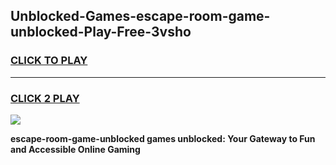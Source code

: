 
## Unblocked-Games-escape-room-game-unblocked-Play-Free-3vsho
<h3>
<a href="https://premium76.site?title=escape-room-game-unblocked&ref=21A">CLICK TO PLAY</a></h3>
<hr>

<h3>
<a href="https://premium76.site?title=escape-room-game-unblocked&ref=21A">CLICK 2 PLAY</a>
  
</h3>

<a href="https://premium76.site?title=escape-room-game-unblocked&ref=21A"><img src="https://clearcache.store/games.png"></a>


**escape-room-game-unblocked games unblocked: Your Gateway to Fun and Accessible Online Gaming**
